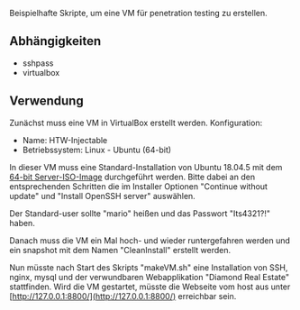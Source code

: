 Beispielhafte Skripte, um eine VM für penetration testing zu erstellen.

## Abhängigkeiten

 * sshpass
 * virtualbox

## Verwendung

Zunächst muss eine VM in VirtualBox erstellt werden. Konfiguration:
 
 * Name: HTW-Injectable
 * Betriebssystem: Linux - Ubuntu (64-bit)
 
In dieser VM muss eine Standard-Installation von Ubuntu 18.04.5 mit dem [64-bit Server-ISO-Image](https://releases.ubuntu.com/18.04.5/ubuntu-18.04.5-live-server-amd64.iso) durchgeführt werden. Bitte dabei an den entsprechenden Schritten die im Installer Optionen "Continue without update" und "Install OpenSSH server" auswählen.

Der Standard-user sollte "mario" heißen und das Passwort "Its4321?!" haben.

Danach muss die VM ein Mal hoch- und wieder runtergefahren werden und ein snapshot mit dem Namen "CleanInstall" erstellt werden. 

Nun müsste nach Start des Skripts "makeVM.sh" eine Installation von SSH, nginx, mysql und der verwundbaren Webapplikation "Diamond Real Estate" stattfinden. Wird die VM gestartet, müsste die Webseite vom host aus unter [http://127.0.0.1:8800/](http://127.0.0.1:8800/) erreichbar sein.
